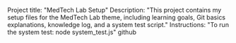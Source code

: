 Project title: "MedTech Lab Setup"
Description: "This project contains my setup files for the MedTech Lab theme, including learning goals, Git basics explanations, knowledge log, and a system test script."
Instructions: "To run the system test: node system_test.js"
github 